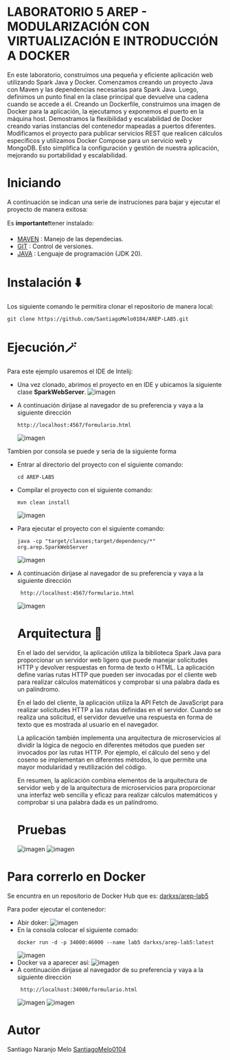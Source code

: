 # LABORATORIO 5 AREP - MODULARIZACIÓN CON VIRTUALIZACIÓN E INTRODUCCIÓN A DOCKER
En este laboratorio, construimos una pequeña y eficiente aplicación web utilizando Spark Java y Docker. Comenzamos creando un proyecto Java con Maven y las dependencias 
necesarias para Spark Java. Luego, definimos un punto final en la clase principal que devuelve una cadena cuando se accede a él. Creando un Dockerfile, construimos una 
imagen de Docker para la aplicación, la ejecutamos y exponemos el puerto en la máquina host. Demostramos la flexibilidad y escalabilidad de Docker creando varias instancias 
del contenedor mapeadas a puertos diferentes. Modificamos el proyecto para publicar servicios REST que realicen cálculos específicos y utilizamos Docker Compose para un 
servicio web y MongoDB. Esto simplifica la configuración y gestión de nuestra aplicación, mejorando su portabilidad y escalabilidad.
# Iniciando 
A continuación se indican una serie de instruciones para bajar y ejecutar el proyecto de manera exitosa:

Es **importante**❗tener instalado: 
- [MAVEN](https://maven.apache.org) : Manejo de las dependecias. 
- [GIT](https://git-scm.com) : Control de versiones.
- [JAVA](https://www.java.com/es/) : Lenguaje de programación (JDK 20). 

# Instalación ⬇️
Los siguiente comando le permitira clonar el repositorio de manera local:
~~~
git clone https://github.com/SantiagoMelo0104/AREP-LAB5.git
~~~


# Ejecución🪄
Para este ejemplo usaremos el IDE de Intelij:
+ Una vez clonado, abrimos el proyecto en en IDE y ubicamos la siguiente clase **SparkWebServer**.
  ![imagen](https://github.com/SantiagoMelo0104/AREP-LAB5/assets/123812833/74a6678d-426e-4735-9459-fa464a2198c1)

+ A continuación dirijase al navegador de su preferencia y vaya a la siguiente dirección
    ~~~
    http://localhost:4567/formulario.html
    ~~~
  ![imagen](https://github.com/SantiagoMelo0104/AREP-LAB5/assets/123812833/17c0f914-31bd-49be-88e1-19d81c8690bf)


Tambien por consola se puede y seria de la siguiente forma 
+ Entrar al directorio del proyecto con el siguiente comando:
  ~~~
  cd AREP-LAB5
  ~~~
+ Compilar el proyecto con el siguiente comando:
  ~~~
  mvn clean install
  ~~~
  ![imagen](https://github.com/SantiagoMelo0104/AREP-LAB5/assets/123812833/76d99986-240d-45a9-8e74-ea82018d5334)

+ Para ejecutar el proyecto con el siguiente comando:
  ~~~
  java -cp "target/classes;target/dependency/*" org.arep.SparkWebServer
  ~~~
  ![imagen](https://github.com/SantiagoMelo0104/AREP-LAB5/assets/123812833/df03cfcd-b70e-4edd-aa11-14c6da9f1516)

+ A continuación dirijase al navegador de su preferencia y vaya a la siguiente dirección
   ~~~
    http://localhost:4567/formulario.html
    ~~~
   ![imagen](https://github.com/SantiagoMelo0104/AREP-LAB5/assets/123812833/9b8db9c5-4068-4c91-994d-dcd7f19807c9)

  
  # Arquitectura 📄 
  En el lado del servidor, la aplicación utiliza la biblioteca Spark Java para proporcionar un servidor web ligero que puede manejar solicitudes HTTP y 
  devolver respuestas en forma de texto o HTML. La aplicación define varias rutas HTTP que pueden ser invocadas por el cliente web para realizar cálculos 
  matemáticos y comprobar si una palabra dada es un palíndromo.
  
  En el lado del cliente, la aplicación utiliza la API Fetch de JavaScript para realizar solicitudes HTTP a las rutas definidas en el servidor. Cuando se 
  realiza una solicitud, el servidor devuelve una respuesta en forma de texto que es mostrada al usuario en el navegador.
  
  La aplicación también implementa una arquitectura de microservicios al dividir la lógica de negocio en diferentes métodos que pueden ser invocados por las 
  rutas HTTP. Por ejemplo, el cálculo del seno y del coseno se implementan en diferentes métodos, lo que permite una mayor modularidad y reutilización del código.
  
  En resumen, la aplicación combina elementos de la arquitectura de servidor web y de la arquitectura de microservicios para proporcionar una interfaz web sencilla 
  y eficaz para realizar cálculos matemáticos y comprobar si una palabra dada es un palíndromo.
  # Pruebas 
  ![imagen](https://github.com/SantiagoMelo0104/AREP-LAB5/assets/123812833/492b6a7c-96f8-4535-a453-1c43e22971b4)
  ![imagen](https://github.com/SantiagoMelo0104/AREP-LAB5/assets/123812833/08b519c4-8b05-42a2-9522-f79422103fcb)


# Para correrlo en Docker
Se encuntra en un repositorio de Docker Hub que es: [darkxs/arep-lab5](https://hub.docker.com/repository/docker/darkxs/arep-lab5/general)

Para poder ejecutar el contenedor:
+ Abir doker:
  ![imagen](https://github.com/SantiagoMelo0104/AREP-LAB5/assets/123812833/a665f313-4699-4e26-a590-f2dcca1b4581)
+ En la consola colocar el siguiente comado:
  ~~~
  docker run -d -p 34000:46000 --name lab5 darkxs/arep-lab5:latest
  ~~~
  ![imagen](https://github.com/SantiagoMelo0104/AREP-LAB5/assets/123812833/f0f5bd5a-d574-4ac3-99e8-bb62fedeaec9)
+  Docker va a aparecer así:
  ![imagen](https://github.com/SantiagoMelo0104/AREP-LAB5/assets/123812833/32299d3a-85a3-42a4-a308-23ec3b9f9a13)
+ A continuación dirijase al navegador de su preferencia y vaya a la siguiente dirección
  ~~~
   http://localhost:34000/formulario.html
  ~~~
  ![imagen](https://github.com/SantiagoMelo0104/AREP-LAB5/assets/123812833/c66e6cab-2635-47ab-b511-cbf96b36e294)
  ![imagen](https://github.com/SantiagoMelo0104/AREP-LAB5/assets/123812833/2469a491-7166-4bf5-a1b6-719b9b04c5d9)

# Autor 
Santiago Naranjo Melo [SantiagoMelo0104](https://github.com/SantiagoMelo0104)
